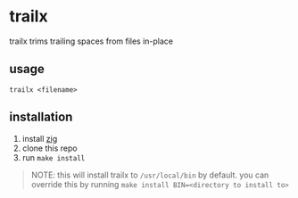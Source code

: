 # trailx

trailx trims trailing spaces from files in-place

## usage
`trailx <filename>`

## installation
1. install [zig](https://ziglang.org/learn/getting-started/#installing-zig)
2. clone this repo
3. run `make install`
> NOTE: this will install trailx to `/usr/local/bin` by default. you can override
> this by running `make install BIN=<directory to install to>`
